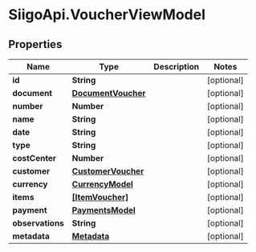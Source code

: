 # SiigoApi.VoucherViewModel

## Properties

Name | Type | Description | Notes
------------ | ------------- | ------------- | -------------
**id** | **String** |  | [optional] 
**document** | [**DocumentVoucher**](DocumentVoucher.md) |  | [optional] 
**number** | **Number** |  | [optional] 
**name** | **String** |  | [optional] 
**date** | **String** |  | [optional] 
**type** | **String** |  | [optional] 
**costCenter** | **Number** |  | [optional] 
**customer** | [**CustomerVoucher**](CustomerVoucher.md) |  | [optional] 
**currency** | [**CurrencyModel**](CurrencyModel.md) |  | [optional] 
**items** | [**[ItemVoucher]**](ItemVoucher.md) |  | [optional] 
**payment** | [**PaymentsModel**](PaymentsModel.md) |  | [optional] 
**observations** | **String** |  | [optional] 
**metadata** | [**Metadata**](Metadata.md) |  | [optional] 


